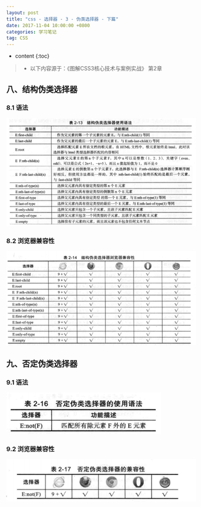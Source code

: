 ```yaml
---
layout: post
title: "css - 选择器 - 3 - 伪类选择器 - 下篇"
date: 2017-11-04 10:00:00 +0800 
categories: 学习笔记
tag: CSS
---
```

* content
{:toc}

> * 以下内容源于：《图解CSS3核心技术与案例实战》 第2章

<!-- more -->

## 八、结构伪类选择器

### 8.1 语法

![selector](/styles/images/css/selector/selector-13.png)

### 8.2 浏览器兼容性

![selector](/styles/images/css/selector/selector-14.png)

## 九、否定伪类选择器

### 9.1 语法

![selector](/styles/images/css/selector/selector-15.png)

### 9.2 浏览器兼容性

![selector](/styles/images/css/selector/selector-16.png)

